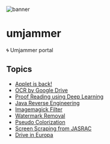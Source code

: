 ![banner](https://lh3.googleusercontent.com/Wa3f1ygtOsn4tWttVGDadXGQdSbq0vE0mB3np_opcot2vorFhO51nZuW_kUHDUJcNha57EiMs-Ib3RLQHAyLQ1YFrxzl1JITMhmkuAliqG0zhdEOQyArUPXRAUQ7c_kJud5zFkBpWQ=w2400)

# umjammer
🌀 Umjammer portal

## Topics

<!--
 ![new](https://img.shields.io/badge/new-release-yellow)
-->

* [Applet is back!](https://umjammer.github.io/umjammer/)
* [OCR by Google Drive](https://github.com/umjammer/vavi-apps-fuse/wiki/GoogleDriveOCR)
* [Proof Reading using Deep Learning](https://github.com/umjammer/umjammer/blob/wiki/DeepLearningProofReading.md)
* [Java Reverse Engineering](https://github.com/umjammer/umjammer/blob/wiki/JavaReverseEngineering.md)
* [Imagemagick Filter](https://github.com/umjammer/vavi-image-sandbox/wiki/ImageMagickFilter)
* [Watermark Removal](https://github.com/umjammer/vavi-image-sandbox/wiki/WatermarkRemoval)
* [Pseudo Colorization](https://github.com/umjammer/vavi-apps-pseudocolorization/wiki)
* [Screen Scraping from JASRAC](https://github.com/umjammer/vavi-util-screenscraping/wiki)
* [Drive in Europa](https://github.com/umjammer/vavi-apps-gps)
